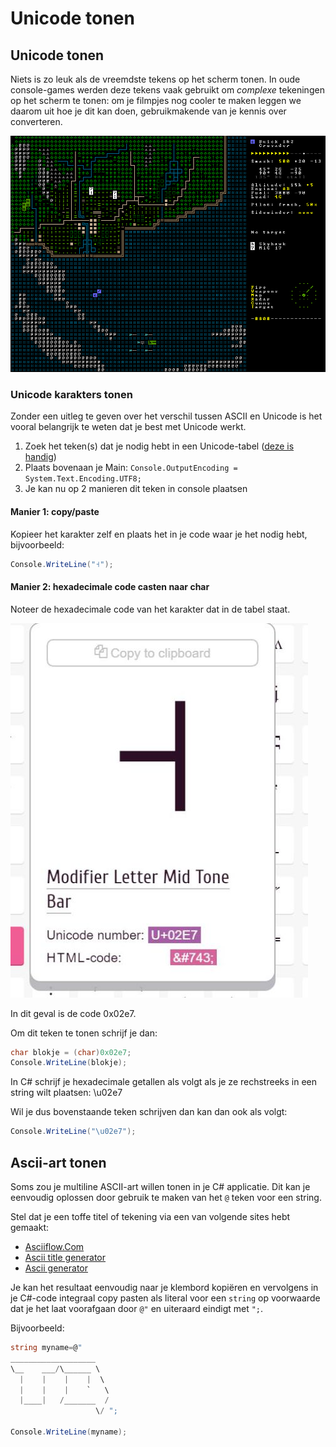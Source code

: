 # Unicode tonen

## Unicode tonen

Niets is zo leuk als de vreemdste tekens op het scherm tonen. In oude console-games werden deze tekens vaak gebruikt om _complexe_ tekeningen op het scherm te tonen: om je filmpjes nog cooler te maken leggen we daarom uit hoe je dit kan doen, gebruikmakende van je kennis over converteren.

![Dwarven fortress](../../.gitbook/assets/kerosenethunder_mockup%20%282%29.png)

### Unicode karakters tonen

Zonder een uitleg te geven over het verschil tussen ASCII en Unicode is het vooral belangrijk te weten dat je best met Unicode werkt.

1. Zoek het teken\(s\) dat je nodig hebt in een Unicode-tabel \([deze is handig](https://unicode-table.com/en/)\)
2. Plaats bovenaan je Main: `Console.OutputEncoding = System.Text.Encoding.UTF8;`
3. Je kan nu op 2 manieren dit teken in console plaatsen

#### Manier 1: copy/paste

Kopieer het karakter zelf en plaats het in je code waar je het nodig hebt, bijvoorbeeld:

```csharp
Console.WriteLine("˧");
```

#### Manier 2: hexadecimale code casten naar char

Noteer de hexadecimale code van het karakter dat in de tabel staat.

![](../../.gitbook/assets/letter%20%282%29%20%281%29.jpg)

In dit geval is de code 0x02e7.

Om dit teken te tonen schrijf je dan:

```csharp
char blokje = (char)0x02e7;
Console.WriteLine(blokje);
```

In C\# schrijf je hexadecimale getallen als volgt als je ze rechstreeks in een string wilt plaatsen: \u02e7

Wil je dus bovenstaande teken schrijven dan kan dan ook als volgt:

```csharp
Console.WriteLine("\u02e7");
```

## Ascii-art tonen

Soms zou je multiline ASCII-art willen tonen in je C\# applicatie. Dit kan je eenvoudig oplossen door gebruik te maken van het `@` teken voor een string.

Stel dat je een toffe titel of tekening via een van volgende sites hebt gemaakt:

* [Asciiflow.Com](http://asciiflow.com/)
* [Ascii title generator](http://patorjk.com/software/taag/#p=display&f=Graffiti&t=Type%20Something%20)
* [Ascii generator](http://www.network-science.de/ascii/)

Je kan het resultaat eenvoudig naar je klembord kopiëren en vervolgens in je C\#-code integraal copy pasten als literal voor een `string` op voorwaarde dat je het laat voorafgaan door `@"` en uiteraard eindigt met `";`.

Bijvoorbeeld:

```csharp
string myname=@"
___________________   
\__    ___/\______ \  
  |    |    |    |  \ 
  |    |    |    `   \
  |____|   /_______  /
                   \/ ";

Console.WriteLine(myname);
```

